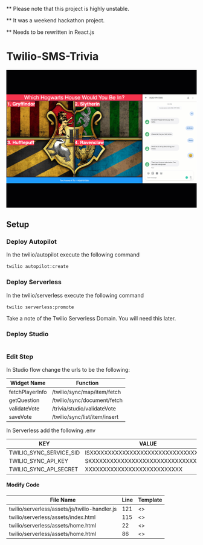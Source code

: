 ** Please note that this project is highly unstable.

** It was a weekend hackathon project.

** Needs to be rewritten in React.js

# Twilio-SMS-Trivia

![](./assets/demo.gif)

## Setup


### Deploy Autopilot

In the twilio/autopilot execute the following command

```sh
twilio autopilot:create
```

### Deploy Serverless

In the twilio/serverless execute the following command

```sh
twilio serverless:promote
```

Take a note of the Twilio Serverless Domain. You will need this later.

### Deploy Studio

```sh

```

### Edit Step

In Studio flow change the urls to be the following:

| Widget Name     | Function                      |
|-----------------|-------------------------------|
| fetchPlayerInfo | /twilio/sync/map/item/fetch   |
| getQuestion     | /twilio/sync/document/fetch   |
| validateVote    | /trivia/studio/validateVote   |
| saveVote        | /twilio/sync/list/item/insert |

In Serverless add the following .env

| KEY                     	| VALUE                               	|
|-------------------------	|-------------------------------------	|
| TWILIO_SYNC_SERVICE_SID 	| ISXXXXXXXXXXXXXXXXXXXXXXXXXXXXXXXXX 	|
| TWILIO_SYNC_API_KEY     	| SKXXXXXXXXXXXXXXXXXXXXXXXXXXXXXXXXX 	|
| TWILIO_SYNC_API_SECRET  	| XXXXXXXXXXXXXXXXXXXXXXXXXXX         	|

#### Modify Code



| File Name                                     | Line | Template                            |
|-----------------------------------------------|------|-------------------------------------|
| twilio/serverless/assets/js/twilio-handler.js | 121  | <<INSERT TWILIO SERVERLESS DOMAIN>> |
| twilio/serverless/assets/index.html           | 115  | <<INSERT TWILIO PHONE NUMBER>>      |
| twilio/serverless/assets/home.html            | 22   | <<INSERT TWILIO PHONE NUMBER>>      |
| twilio/serverless/assets/home.html            | 86   | <<INSERT TWILIO SERVERLESS DOMAIN>> |